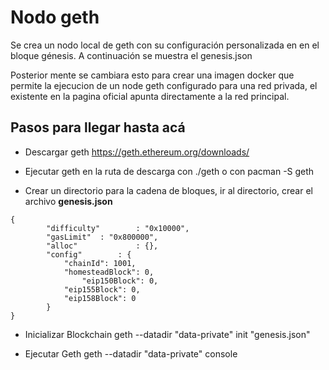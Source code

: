 # Nodo geth

Se crea un nodo local de geth con su configuración  personalizada en en el bloque génesis.
A continuación se muestra el genesis.json



Posterior mente se cambiara esto para crear una imagen docker que permite la ejecucion de un node geth configurado para una red privada, el existente en la pagina oficial apunta directamente a la red principal.


## Pasos para llegar hasta acá

- Descargar geth 
https://geth.ethereum.org/downloads/

- Ejecutar geth en la ruta de descarga con 
./geth
o con pacman -S geth

- Crear un directorio para la cadena de bloques, ir al directorio, crear el archivo **genesis.json**
```
{
    	"difficulty"    	: "0x10000",
    	"gasLimit"  : "0x800000",
    	"alloc"         	: {},
    	"config"    	: {
        	"chainId": 1001,
        	"homesteadBlock": 0,
            	"eip150Block": 0,
        	"eip155Block": 0,
        	"eip158Block": 0
    	}
}
```
- Inicializar Blockchain
geth --datadir "data-private" init "genesis.json"

- Ejecutar Geth
geth --datadir "data-private" console


